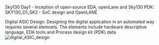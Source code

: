 Sky130 Day1 - Inception of open-source EDA, openLane and Sky130 PDK:
SKY130_D1_SK2 - SoC design and OpenLANE

Digital ASIC Design:
Designing the digital application in an automated way requires several elemnets. The elements include hardware descriptive language, EDA tools and Process design kit (PDK) data
![digital_ASIC_design](https://github.com/shubhagore/openlanePDworkshop/assets/135098553/2cd65f27-8f31-4cd3-bfc1-ce8ca5f1d35d)

